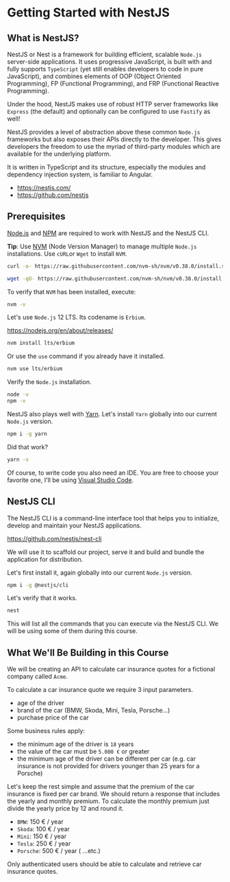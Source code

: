 # Getting Started with NestJS

## What is NestJS?

NestJS or Nest is a framework for building efficient, scalable `Node.js` server-side applications. It uses progressive JavaScript, is built with and fully supports `TypeScript` (yet still enables developers to code in pure JavaScript), and combines elements of OOP (Object Oriented Programming), FP (Functional Programming), and FRP (Functional Reactive Programming).

Under the hood, NestJS makes use of robust HTTP server frameworks like `Express` (the default) and optionally can be configured to use `Fastify` as well!

NestJS provides a level of abstraction above these common `Node.js` frameworks but also exposes their APIs directly to the developer. This gives developers the freedom to use the myriad of third-party modules which are available for the underlying platform.

It is written in TypeScript and its structure, especially the modules and dependency injection system, is familiar to Angular.

* https://nestjs.com/
* https://github.com/nestjs

## Prerequisites

[Node.js](https://nodejs.org/en/) and [NPM](https://nodejs.org/en/) are required to work with NestJS and the NestJS CLI.

**Tip**: Use [NVM](https://github.com/nvm-sh/nvm) (Node Version Manager) to manage multiple `Node.js` installations. Use `cURL`or `Wget` to install `NVM`.

```sh
curl -o- https://raw.githubusercontent.com/nvm-sh/nvm/v0.38.0/install.sh | bash
```

```sh
wget -qO- https://raw.githubusercontent.com/nvm-sh/nvm/v0.38.0/install.sh | bash
````

To verify that `NVM` has been installed, execute:

```sh
nvm -v
```

Let's use `Node.js` 12 LTS. Its codename is `Erbium`.

https://nodejs.org/en/about/releases/

```sh
nvm install lts/erbium
```

Or use the `use` command if you already have it installed.

```sh
nvm use lts/erbium
```

Verify the `Node.js` installation.

```sh
node -v
npm -v
```

NestJS also plays well with [Yarn](https://yarnpkg.com/). Let's install `Yarn` globally into our current `Node.js` version.

```sh
npm i -g yarn
```

Did that work?

```sh
yarn -v
```

Of course, to write code you also need an IDE. You are free to choose your favorite one, I'll be using [Visual Studio Code](https://code.visualstudio.com/).

## NestJS CLI

The NestJS CLI is a command-line interface tool that helps you to initialize, develop and maintain your NestJS applications.

https://github.com/nestjs/nest-cli

We will use it to scaffold our project, serve it and build and bundle the application for distribution.

Let's first install it, again globally into our current `Node.js` version.

```sh
npm i -g @nestjs/cli
```

Let's verify that it works.

```sh
nest
```

This will list all the commands that you can execute via the NestJS CLI. We will be using some of them during this course.

## What We'll Be Building in this Course

We will be creating an API to calculate car insurance quotes for a fictional company called `Acme`.

To calculate a car insurance quote we require 3 input parameters.

* age of the driver
* brand of the car (BMW, Skoda, Mini, Tesla, Porsche...)
* purchase price of the car

Some business rules apply:

- the minimum age of the driver is `18` years
- the value of the car must be `5.000 €` or greater
- the minimum age of the driver can be different per car (e.g. car insurance is not provided for drivers younger than 25 years for a Porsche)

Let's keep the rest simple and assume that the premium of the car insurance is fixed per car brand. We should return a response that includes the yearly and monthly premium. To calculate the monthly premium just divide the yearly price by 12 and round it.

* `BMW`: 150 € / year
* `Skoda`: 100  €  / year
* `Mini`: 150  € / year
* `Tesla`: 250  € / year
* `Porsche`: 500  € / year
( ...etc.)

Only authenticated users should be able to calculate and retrieve car insurance quotes.
